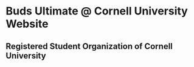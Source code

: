 # Buds Ultimate @ Cornell University Website
## Registered Student Organization of Cornell University
